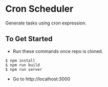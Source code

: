 # Cron Scheduler
Generate tasks using cron expression.
## To Get Started
- Run these commands once repo is cloned.
```
$ npm install
$ npm run build
$ npm run server
```
- Go to http://localhost:3000
